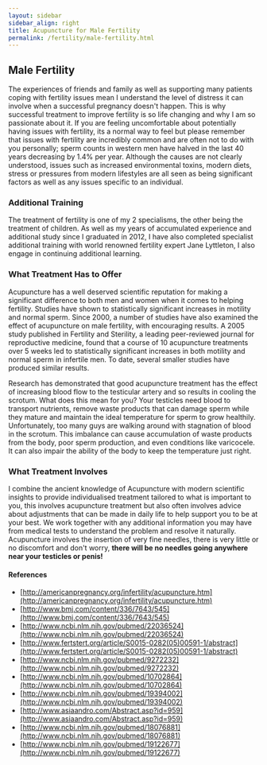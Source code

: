```yaml
---
layout: sidebar
sidebar_align: right
title: Acupuncture for Male Fertility
permalink: /fertility/male-fertility.html
---
```


## Male Fertility

The experiences of friends and family as well as supporting many patients coping with fertility issues mean I understand the level of distress it can involve when a successful pregnancy doesn't happen. This is why successful treatment to improve fertility is so life changing and why I am so passionate about it. If you are feeling uncomfortable about potentially having issues with fertility, its a normal way to feel but please remember that issues with fertility are incredibly common and are often not to do with you personally; sperm counts in western men have halved in the last 40 years decreasing by 1.4% per year. Although the causes are not clearly understood, issues such as increased environmental toxins, modern diets, stress or pressures from modern lifestyles are all seen as being significant factors as well as any issues specific to an individual.

### Additional Training
The treatment of fertility is one of my 2 specialisms, the other being the treatment of children.
As well as my years of accumulated experience and additional study since I graduated in 2012, I have also completed specialist additional training with world renowned fertility expert Jane Lyttleton, I also engage in continuing additional learning.

### What Treatment Has to Offer
Acupuncture has a well deserved scientific reputation for making a significant difference to both men and women when it comes to helping fertility. 
Studies have shown to statistically significant increases in motility and normal sperm. 
Since 2000, a number of studies have also examined the effect of acupuncture on male fertility, with encouraging results. A 2005 study published in Fertility and Sterility, a leading peer-reviewed journal for reproductive medicine, found that a course of 10 acupuncture treatments over 5 weeks led to statistically significant increases in both motility and normal sperm in infertile men. To date, several smaller studies have produced similar results.

Research has demonstrated that good acupuncture treatment has the effect of increasing blood flow to the testicular artery and so results in cooling the scrotum. What does this mean for you? Your testicles need blood to transport nutrients, remove waste products that can damage sperm while they mature and maintain the ideal temperature for sperm to grow healthily. Unfortunately, too many guys are walking around with stagnation of blood in the scrotum.  This imbalance can cause accumulation of waste products from the body, poor sperm production, and even conditions like varicocele. It can also impair the ability of the body to keep the temperature just right.  

### What Treatment Involves
 I combine the ancient knowledge of Acupuncture with modern scientific insights to provide individualised treatment tailored to what is important to you, this involves acupuncture treatment but also often involves advice about adjustments that can be made in daily life to help support you to be at your best. We work together with any additional information you may have from medical tests to understand the problem and resolve it naturally. Acupuncture involves the insertion of very fine needles, there is very little or no discomfort and don't worry, **there will be no needles going anywhere near your testicles or penis!**

#### References

* [http://americanpregnancy.org/infertility/acupuncture.htm](http://americanpregnancy.org/infertility/acupuncture.htm)
* [http://www.bmj.com/content/336/7643/545](http://www.bmj.com/content/336/7643/545)
* [http://www.ncbi.nlm.nih.gov/pubmed/22036524](http://www.ncbi.nlm.nih.gov/pubmed/22036524)
* [http://www.fertstert.org/article/S0015-0282(05)00591-1/abstract](http://www.fertstert.org/article/S0015-0282(05)00591-1/abstract)
* [http://www.ncbi.nlm.nih.gov/pubmed/9272232](http://www.ncbi.nlm.nih.gov/pubmed/9272232)
* [http://www.ncbi.nlm.nih.gov/pubmed/10702864](http://www.ncbi.nlm.nih.gov/pubmed/10702864)
* [http://www.ncbi.nlm.nih.gov/pubmed/19394002](http://www.ncbi.nlm.nih.gov/pubmed/19394002)
* [http://www.asiaandro.com/Abstract.asp?id=959](http://www.asiaandro.com/Abstract.asp?id=959)
* [http://www.ncbi.nlm.nih.gov/pubmed/18076881](http://www.ncbi.nlm.nih.gov/pubmed/18076881)
* [http://www.ncbi.nlm.nih.gov/pubmed/19122677](http://www.ncbi.nlm.nih.gov/pubmed/19122677)